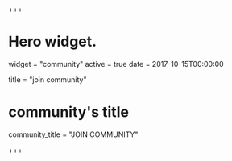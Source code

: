 +++
# Hero widget.
widget = "community"
active = true
date = 2017-10-15T00:00:00

title = "join community"


# community's title
community_title = "JOIN COMMUNITY"

+++